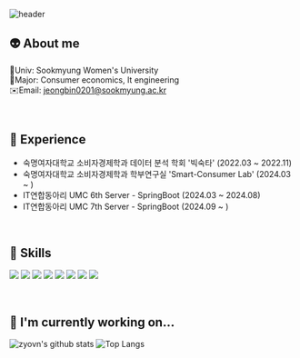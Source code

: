 ![header](https://capsule-render.vercel.app/api?type=waving&color=auto&height=300&section=header&text=Hi!%20This%20is%20zyovn's%20Github&fontSize=50)

👽 **About me**
---
🏫Univ: Sookmyung Women's University</br>
📖Major: Consumer economics, It engineering</br>
✉️Email: jeongbin0201@sookmyung.ac.kr

<br>

👣 **Experience**
---
- 숙명여자대학교 소비자경제학과 데이터 분석 학회 '빅숙타' (2022.03 ~ 2022.11)
- 숙명여자대학교 소비자경제학과 학부연구실 'Smart-Consumer Lab' (2024.03 ~ )
- IT연합동아리 UMC 6th Server - SpringBoot (2024.03 ~ 2024.08)
- IT연합동아리 UMC 7th Server - SpringBoot (2024.09 ~ )
<br>

🚀 **Skills**
---
<img src="https://img.shields.io/badge/Python-14354C?style=for-the-badge&logo=python&logoColor=white"></a>
<img src="https://img.shields.io/badge/C-00599C?style=for-the-badge&logo=c&logoColor=white">
<img src="https://img.shields.io/badge/C%2B%2B-00599C?style=for-the-badge&logo=c%2B%2B&logoColor=white"></a>
<img src="https://img.shields.io/badge/Java-ED8B00?style=for-the-badge&logo=openjdk&logoColor=white"></a>
<img src="https://img.shields.io/badge/R-276DC3?style=for-the-badge&logo=r&logoColor=white">
<img src="https://img.shields.io/badge/Spring-6DB33F?style=for-the-badge&logo=spring&logoColor=white"></a> 
<img src="https://img.shields.io/badge/MySQL-005C84?style=for-the-badge&logo=mysql&logoColor=white"></a>
<img src="https://img.shields.io/badge/SQLite-07405E?style=for-the-badge&logo=sqlite&logoColor=white"></a>

<br>

🌱 **I'm currently working on...**
---
![zyovn's github stats](https://github-readme-stats.vercel.app/api?username=zyovn&count_private=true&show_icons=true&theme=tokyonight)
![Top Langs](https://github-readme-stats.vercel.app/api/top-langs/?username=zyovn&layout=compact&theme=dracula)
